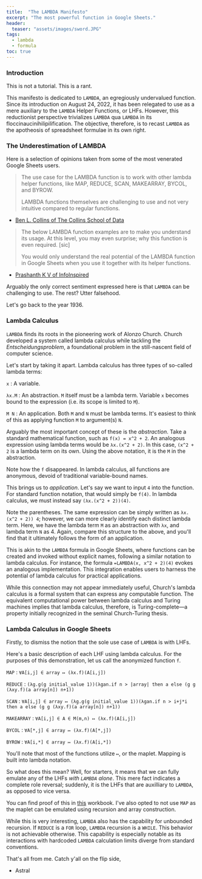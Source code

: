 ```yaml
---
title:  "The LAMBDA Manifesto"
excerpt: "The most powerful function in Google Sheets."
header:
  teaser: "assets/images/sword.JPG"
tags:
  - lambda
  - formula
toc: true
--- 
```


### Introduction

This is not a tutorial. This is a rant.

This manifesto is dedicated to `LAMBDA`, an egregiously undervalued function. Since its introduction on August 24, 2022, it has been relegated to use as a mere auxiliary to the `LAMBDA` Helper Functions, or LHFs. However, this reductionist perspective trivializes `LAMBDA` qua `LAMBDA` in its floccinaucinihilipilification. The objective, therefore, is to recast `LAMBDA` as the apotheosis of spreadsheet formulae in its own right.

### The Underestimation of LAMBDA

Here is a selection of opinions taken from some of the most venerated Google Sheets users.

> The use case for the LAMBDA function is to work with other lambda helper functions, like MAP, REDUCE, SCAN, MAKEARRAY, BYCOL, and BYROW.
> 
> LAMBDA functions themselves are challenging to use and not very intuitive compared to regular functions.

- [Ben L. Collins of The Collins School of Data](https://www.benlcollins.com/spreadsheets/lambda-function/)

> The below LAMBDA function examples are to make you understand its usage. At this level, you may even surprise; why this function is even required. \[sic]
> 
> You would only understand the real potential of the LAMBDA function in Google Sheets when you use it together with its helper functions.

- [Prashanth K V of InfoInspired](https://infoinspired.com/google-docs/spreadsheet/how-to-use-the-lambda-function-in-google-sheets-standalone/)

Arguably the only correct sentiment expressed here is that `LAMBDA` can be challenging to use. The rest? Utter falsehood.

Let's go back to the year 1936.

### Lambda Calculus

`LAMBDA` finds its roots in the pioneering work of Alonzo Church. Church developed a system called lambda calculus while tackling the *Entscheidungsproblem*, a foundational problem in the still-nascent field of computer science.

Let's start by taking it apart. Lambda calculus has three types of so-called lambda terms:

`x`
: A variable.

`λx.M`
: An abstraction. `M` itself must be a lambda term. Variable `x` becomes bound to the expression (i.e. its scope is limited to `M`).

`M N`
: An application. Both `M` and `N` must be lambda terms. It's easiest to think of this as applying function `M` to argument(s) `N`.

Arguably the most important concept of these is the *abstraction*. Take a standard mathematical function, such as `f(x) = x^2 + 2`. An analogous expression using lambda terms would be `λx.(x^2 + 2)`. In this case, `(x^2 + 2` is a lambda term on its own. Using the above notation, it is the `M` in the abstraction.

Note how the `f` disappeared. In lambda calculus, all functions are anonymous, devoid of traditional variable-bound names.

This brings us to *application*. Let's say we want to input `4` into the function. For standard function notation, that would simply be `f(4)`. In lambda calculus, we must instead say `(λx.(x^2 + 2))(4)`.

Note the parentheses. The same expression can be simply written as `λx.(x^2 + 2)) 4`; however, we can more clearly identify each distinct lambda term. Here, we have the lambda term `M` as an abstraction with `λx`, and lambda term `N` as 4. Again, compare this structure to the above, and you'll find that it ultimately follows the form of an application.

This is akin to the `LAMBDA` formula in Google Sheets, where functions can be created and invoked without explicit names, following a similar notation to lambda calculus. For instance, the formula `=LAMBDA(x, x^2 + 2)(4)` evokes an analogous implementation. This integration enables users to harness the potential of lambda calculus for practical applications.

While this connection may not appear immediately useful, Church's lambda calculus is a formal system that can express any computable function. The equivalent computational power between lambda calculus and Turing machines implies that lambda calculus, therefore, is Turing-complete—a property initially recognized in the seminal Church-Turing thesis.

### Lambda Calculus in Google Sheets

Firstly, to dismiss the notion that the sole use case of `LAMBDA` is with LHFs.

Here's a basic description of each LHF using lambda calculus. For the purposes of this demonstration, let us call the anonymized function `f`.

`MAP`
: `∀A[i,j] ∈ array ↦ (λx.f)(A[i,j])`

`REDUCE`
: `(λg.g(g initial_value 1))(λgan.if n > |array| then a else (g g (λxy.f)(a array[n]) n+1))`

`SCAN`
: `∀A[i,j] ∈ array ↦ (λg.g(g initial_value 1))(λgan.if n > i+j*i then a else (g g (λxy.f)(a array[n]) n+1))`

`MAKEARRAY`
: `∀A[i,j] ∈ A ∈ M(m,n) ↦ (λx.f)(A[i,j])`

`BYCOL`
: `∀A[*,j] ∈ array ↦ (λx.f)(A[*,j])`

`BYROW`
: `∀A[i,*] ∈ array ↦ (λx.f)(A[i,*])`

You'll note that most of the functions utilize `↦`, or the maplet. Mapping is built into lambda notation.

So what does this mean? Well, for starters, it means that we can fully emulate any of the LHFs *with `LAMBDA` alone*. This mere fact indicates a complete role reversal; suddenly, it is the LHFs that are auxilliary to `LAMBDA`, as opposed to vice versa.

You can find proof of this in [this](https://docs.google.com/spreadsheets/d/1Jw8fbGWoMI9M5vwb11tkg67Mleozq4Q-9kyhf_3nT6Q/edit?usp=sharing) workbook. I've also opted to not use `MAP` as the maplet can be emulated using recursion and array construction.

While this is very interesting, `LAMBDA` also has the capability for unbounded recursion. If `REDUCE` is a `FOR` loop, `LAMBDA` recursion is a `WHILE`. This behavior is not achievable otherwise. This capability is especially notable as its interactions with hardcoded `LAMBDA` calculation limits diverge from standard conventions.

That's all from me. Catch y'all on the flip side,

- Astral
